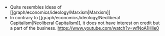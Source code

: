 - Quite resembles ideas of [[graph/economics/ideology/Marxism|Marxism]]
- In contrary to [[graph/economics/ideology/Neoliberal Capitalism|Neoliberal Capitalism]], it does not have interest on credit but a part of the business.
https://www.youtube.com/watch?v=wfNoA1Hlle0